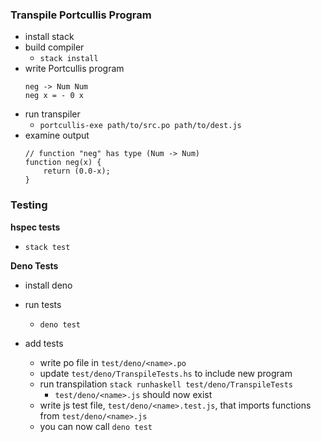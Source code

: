 ### Transpile Portcullis Program
- install stack
- build compiler
    - `stack install`
- write Portcullis program
    ```
    neg -> Num Num
    neg x = - 0 x
    ```
- run transpiler
    - `portcullis-exe path/to/src.po path/to/dest.js`
- examine output
    ```
    // function "neg" has type (Num -> Num)
    function neg(x) {
        return (0.0-x);
    }
    ```

### Testing

**hspec tests**
- `stack test`

**Deno Tests**
- install deno
- run tests
    - `deno test`

- add tests
    - write po file in `test/deno/<name>.po`
    - update `test/deno/TranspileTests.hs` to include new program
    - run transpilation `stack runhaskell test/deno/TranspileTests`
        - `test/deno/<name>.js` should now exist
    - write js test file, `test/deno/<name>.test.js`, that imports functions from `test/deno/<name>.js`
    - you can now call `deno test`
